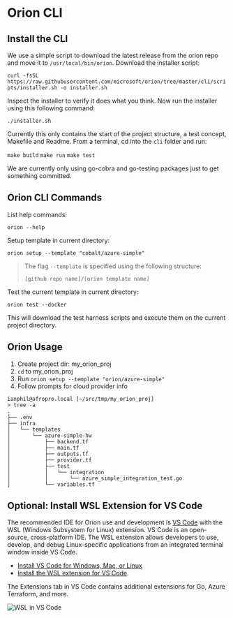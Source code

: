 # Orion CLI

## Install the CLI

We use a simple script to download the latest release from the orion repo and move it to `/usr/local/bin/orion`. Download the installer script:

`curl -fsSL https://raw.githubusercontent.com/microsoft/orion/tree/master/cli/scripts/installer.sh -o installer.sh`

Inspect the installer to verify it does what you think. Now run the installer using this following command:

`./installer.sh`

Currently this only contains the start of the project structure, a test concept, Makefile and Readme. From a terminal, cd into the `cli` folder and run:

```make build```
```make run```
```make test```

We are currently only using go-cobra and go-testing packages just to get something committed. 

## Orion CLI Commands

List help commands:

```orion --help```

Setup template in current directory:

```orion setup --template "cobalt/azure-simple"```

> The flag `--template` is specified using the following structure:
>
> `[github repo name]/[orion template name]`

Test the current template in current directory:

```orion test --docker```

This will download the test harness scripts and execute them on the current project directory.

## Orion Usage
1. Create project dir: my_orion_proj
2. `cd` to my_orion_proj
3. Run `orion setup --template "orion/azure-simple"`
4. Follow prompts for cloud provider info

```
ianphil@afropro.local [~/src/tmp/my_orion_proj]
> tree -a
.
├── .env
├── infra
│   └── templates
│       └── azure-simple-hw
│           ├── backend.tf
│           ├── main.tf
│           ├── outputs.tf
│           ├── provider.tf
│           ├── test
│           │   └── integration
│           │       └── azure_simple_integration_test.go
│           └── variables.tf
```

## Optional: Install WSL Extension for VS Code

The recommended IDE for Orion use and development is [VS Code](https://code.visualstudio.com) with the WSL (Windows Subsystem for Linux) extension. VS Code is an open-source, cross-platform IDE. The WSL extension allows developers to use, develop, and debug Linux-specific applications from an integrated terminal window inside VS Code.

 - [Install VS Code for Windows, Mac, or Linux](https://code.visualstudio.com/)
 - [Install the WSL extension for VS Code](https://code.visualstudio.com/docs/remote/wsl).

The Extensions tab in VS Code contains additional extensions for Go, Azure Terraform, and more.

![WSL in VS Code](assets/vscode-wsl.png)

